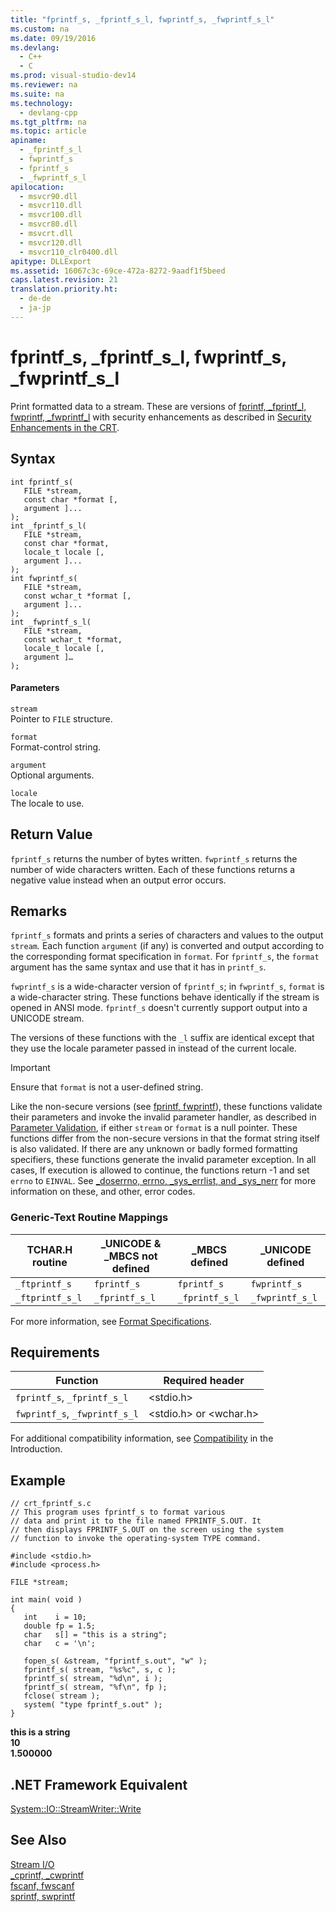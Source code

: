 ```yaml
---
title: "fprintf_s, _fprintf_s_l, fwprintf_s, _fwprintf_s_l"
ms.custom: na
ms.date: 09/19/2016
ms.devlang: 
  - C++
  - C
ms.prod: visual-studio-dev14
ms.reviewer: na
ms.suite: na
ms.technology: 
  - devlang-cpp
ms.tgt_pltfrm: na
ms.topic: article
apiname: 
  - _fprintf_s_l
  - fwprintf_s
  - fprintf_s
  - _fwprintf_s_l
apilocation: 
  - msvcr90.dll
  - msvcr110.dll
  - msvcr100.dll
  - msvcr80.dll
  - msvcrt.dll
  - msvcr120.dll
  - msvcr110_clr0400.dll
apitype: DLLExport
ms.assetid: 16067c3c-69ce-472a-8272-9aadf1f5beed
caps.latest.revision: 21
translation.priority.ht: 
  - de-de
  - ja-jp
---
```

# fprintf_s, _fprintf_s_l, fwprintf_s, _fwprintf_s_l
Print formatted data to a stream. These are versions of [fprintf, _fprintf_l, fwprintf, _fwprintf_l](../vs140/fprintf--_fprintf_l--fwprintf--_fwprintf_l.md) with security enhancements as described in [Security Enhancements in the CRT](../vs140/Security-Features-in-the-CRT.md).  
  
## Syntax  
  
```  
int fprintf_s(   
   FILE *stream,  
   const char *format [,  
   argument ]...  
);  
int _fprintf_s_l(   
   FILE *stream,  
   const char *format,  
   locale_t locale [,  
   argument ]...  
);  
int fwprintf_s(   
   FILE *stream,  
   const wchar_t *format [,  
   argument ]...  
);  
int _fwprintf_s_l(   
   FILE *stream,  
   const wchar_t *format,  
   locale_t locale [,  
   argument ]…  
);  
```  
  
#### Parameters  
 `stream`  
 Pointer to `FILE` structure.  
  
 `format`  
 Format-control string.  
  
 `argument`  
 Optional arguments.  
  
 `locale`  
 The locale to use.  
  
## Return Value  
 `fprintf_s` returns the number of bytes written. `fwprintf_s` returns the number of wide characters written. Each of these functions returns a negative value instead when an output error occurs.  
  
## Remarks  
 `fprintf_s` formats and prints a series of characters and values to the output `stream`*.* Each function `argument` (if any) is converted and output according to the corresponding format specification in `format`*.* For `fprintf_s`, the `format` argument has the same syntax and use that it has in `printf_s`.  
  
 `fwprintf_s` is a wide-character version of `fprintf_s`; in `fwprintf_s`, `format` is a wide-character string. These functions behave identically if the stream is opened in ANSI mode. `fprintf_s` doesn't currently support output into a UNICODE stream.  
  
 The versions of these functions with the `_l` suffix are identical except that they use the locale parameter passed in instead of the current locale.  
  
> [!IMPORTANT]
>  Ensure that `format` is not a user-defined string.  
  
 Like the non-secure versions (see [fprintf, fwprintf](../vs140/fprintf--_fprintf_l--fwprintf--_fwprintf_l.md)), these functions validate their parameters and invoke the invalid parameter handler, as described in [Parameter Validation](../vs140/Parameter-Validation.md), if either `stream` or `format` is a null pointer. These functions differ from the non-secure versions  in that the format string itself is also validated. If there are any unknown or badly formed formatting specifiers, these functions generate the invalid parameter exception. In all cases, If execution is allowed to continue, the functions return -1 and set `errno` to `EINVAL`. See [_doserrno, errno, _sys_errlist, and _sys_nerr](../vs140/errno--_doserrno--_sys_errlist--and-_sys_nerr.md) for more information on these, and other, error codes.  
  
### Generic-Text Routine Mappings  
  
|TCHAR.H routine|_UNICODE & _MBCS not defined|_MBCS defined|_UNICODE defined|  
|---------------------|------------------------------------|--------------------|-----------------------|  
|`_ftprintf_s`|`fprintf_s`|`fprintf_s`|`fwprintf_s`|  
|`_ftprintf_s_l`|`_fprintf_s_l`|`_fprintf_s_l`|`_fwprintf_s_l`|  
  
 For more information, see [Format Specifications](../vs140/Format-Specification-Syntax--printf-and-wprintf-Functions.md).  
  
## Requirements  
  
|Function|Required header|  
|--------------|---------------------|  
|`fprintf_s`, `_fprintf_s_l`|<stdio.h>|  
|`fwprintf_s`, `_fwprintf_s_l`|<stdio.h> or <wchar.h>|  
  
 For additional compatibility information, see [Compatibility](../vs140/Compatibility.md) in the Introduction.  
  
## Example  
  
```  
// crt_fprintf_s.c  
// This program uses fprintf_s to format various  
// data and print it to the file named FPRINTF_S.OUT. It  
// then displays FPRINTF_S.OUT on the screen using the system  
// function to invoke the operating-system TYPE command.  
  
#include <stdio.h>  
#include <process.h>  
  
FILE *stream;  
  
int main( void )  
{  
   int    i = 10;  
   double fp = 1.5;  
   char   s[] = "this is a string";  
   char   c = '\n';  
  
   fopen_s( &stream, "fprintf_s.out", "w" );  
   fprintf_s( stream, "%s%c", s, c );  
   fprintf_s( stream, "%d\n", i );  
   fprintf_s( stream, "%f\n", fp );  
   fclose( stream );  
   system( "type fprintf_s.out" );  
}  
```  
  
 **this is a string**  
**10**  
**1.500000**   
## .NET Framework Equivalent  
 [System::IO::StreamWriter::Write](https://msdn.microsoft.com/en-us/library/system.io.streamwriter.write.aspx)  
  
## See Also  
 [Stream I/O](../vs140/Stream-I-O.md)   
 [_cprintf, _cwprintf](../vs140/_cprintf--_cprintf_l--_cwprintf--_cwprintf_l.md)   
 [fscanf, fwscanf](../vs140/fscanf--_fscanf_l--fwscanf--_fwscanf_l.md)   
 [sprintf, swprintf](../vs140/sprintf--_sprintf_l--swprintf--_swprintf_l--__swprintf_l.md)